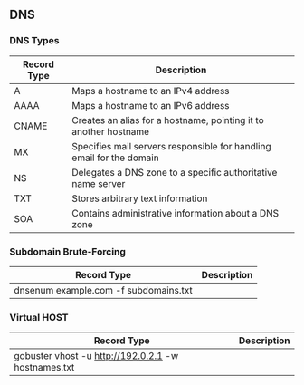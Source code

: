 ## DNS

### DNS Types
|Record Type|Description|
|---|---|
|A|Maps a hostname to an IPv4 address|
|AAAA|Maps a hostname to an IPv6 address|
|CNAME|Creates an alias for a hostname, pointing it to another hostname|
|MX|Specifies mail servers responsible for handling email for the domain|
|NS|Delegates a DNS zone to a specific authoritative name server|
|TXT|Stores arbitrary text information|
|SOA|Contains administrative information about a DNS zone|

### Subdomain Brute-Forcing
|Record Type|Description|
|---|---|
|dnsenum example.com -f subdomains.txt||

### Virtual HOST
|Record Type|Description|
|---|---|
|gobuster vhost -u http://192.0.2.1 -w hostnames.txt||

